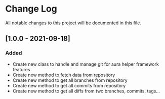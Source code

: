 # Change Log
All notable changes to this project will be documented in this file.
## [1.0.0 - 2021-09-18]
### Added
- Create new class to handle and manage git for aura helper framework features
- Create new method to fetch data from repository
- Create new method to get all branches from repository
- Create new method to get all commits from repository
- Create new method to get all diffs from two branches, commits, tags...